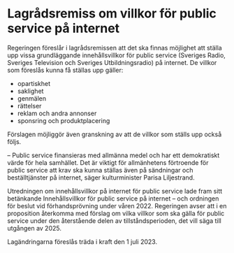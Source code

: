 # Lagrådsremiss om villkor för public service på internet

Regeringen föreslår i lagrådsremissen att det ska finnas möjlighet att ställa upp vissa grundläggande innehållsvillkor för public service (Sveriges Radio, Sveriges Television och Sveriges Utbildningsradio) på internet. De villkor som föreslås kunna få ställas upp gäller:

* opartiskhet
* saklighet
* genmälen
* rättelser
* reklam och andra annonser
* sponsring och produktplacering

Förslagen möjliggör även granskning av att de villkor som ställs upp också följs.

– Public service finansieras med allmänna medel och har ett demokratiskt värde för hela samhället. Det är viktigt för allmänhetens förtroende för public service att krav ska kunna ställas även på sändningar och beställtjänster på internet, säger kulturminister Parisa Liljestrand.

Utredningen om innehållsvillkor på internet för public service lade fram sitt betänkande Innehållsvillkor för public service på internet – och ordningen för beslut vid förhandsprövning under våren 2022\. Regeringen avser att i en proposition återkomma med förslag om vilka villkor som ska gälla för public service under den återstående delen av tillståndsperioden, det vill säga till utgången av 2025\.

Lagändringarna föreslås träda i kraft den 1 juli 2023\.
